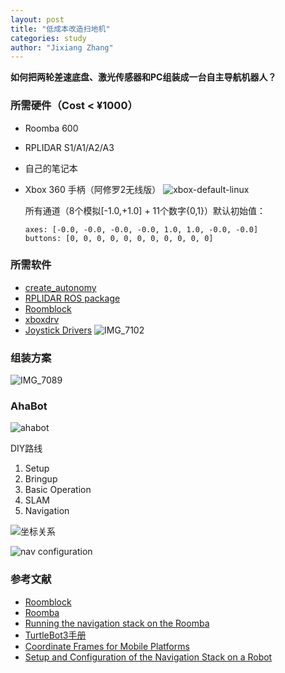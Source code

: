 ```yaml
---
layout: post
title: "低成本改造扫地机"
categories: study
author: "Jixiang Zhang"
---
```


**如何把两轮差速底盘、激光传感器和PC组装成一台自主导航机器人？**

### 所需硬件（Cost < ¥1000）

- Roomba 600
- RPLIDAR S1/A1/A2/A3
- 自己的笔记本
- Xbox 360 手柄（阿修罗2无线版）
  ![xbox-default-linux](https://tvax3.sinaimg.cn/large/d494c514ly1gaevjuaepsj20p00fan2r.jpg)

  所有通道（8个模拟[-1.0,+1.0] + 11个数字{0,1}）默认初始值：

  ```
  axes: [-0.0, -0.0, -0.0, -0.0, 1.0, 1.0, -0.0, -0.0]
  buttons: [0, 0, 0, 0, 0, 0, 0, 0, 0, 0, 0]
  ```

### 所需软件

- [create_autonomy](https://github.com/AutonomyLab/create_autonomy#create_autonomy)
- [RPLIDAR ROS package](https://github.com/slamtec/rplidar_ros)
- [Roomblock](https://github.com/tork-a/roomblock)
- [xboxdrv](https://gitlab.com/xboxdrv/xboxdrv/)
- [Joystick Drivers](https://github.com/ros-drivers/joystick_drivers)
  ![IMG_7102](https://tva4.sinaimg.cn/large/d494c514ly1gafm8tf2gkj21kq19dtpj.jpg)

### 组装方案

![IMG_7089](https://tvax3.sinaimg.cn/mw690/d494c514ly1gaca6r5h6vj21if1ji1kx.jpg)

### AhaBot

![ahabot](https://tvax1.sinaimg.cn/large/d494c514ly1gaiawqrx4lj20sl0dc76e.jpg)

DIY路线

1. Setup
2. Bringup
3. Basic Operation
4. SLAM
5. Navigation

![坐标关系](https://tva2.sinaimg.cn/large/d494c514ly1gaf3s8f17uj20d608qt8r.jpg)

![nav configuration](https://tvax2.sinaimg.cn/large/d494c514ly1gag51ui1yjj20lo08vwfx.jpg)

### 参考文献

- [Roomblock](https://www.instructables.com/id/Roomblock-a-Platform-for-Learning-ROS-Navigation-W/)
- [Roomba](http://wiki.ros.org/Robots/Roomba)
- [Running the navigation stack on the Roomba](http://wiki.ros.org/lse_roomba_toolbox/Tutorials/navigation%20on%20the%20Roomba)
- [TurtleBot3手册](http://emanual.robotis.com/docs/en/platform/turtlebot3/setup/#setup)
- [Coordinate Frames for Mobile Platforms](https://www.ros.org/reps/rep-0105.html)
- [Setup and Configuration of the Navigation Stack on a Robot](http://wiki.ros.org/navigation/Tutorials/RobotSetup#Navigation_Stack_Setup)